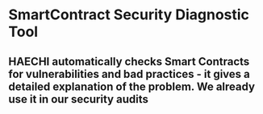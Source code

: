 # SmartContract Security Diagnostic Tool

## HAECHI automatically checks Smart Contracts for vulnerabilities and bad practices - it gives a detailed explanation of the problem. We already use it in our security audits
